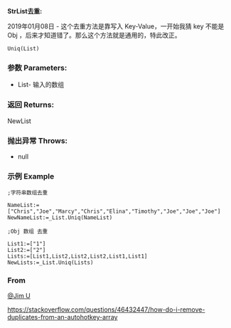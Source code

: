 **StrList去重:**

2019年01月08日 - 这个去重方法是靠写入 Key-Value，一开始我猜 key 不能是 Obj ，后来才知道错了。那么这个方法就是通用的，特此改正。

```autohotkey
Uniq(List)
```

### 参数 Parameters: 

- List- 输入的数组

### 返回 Returns: 
NewList
### 抛出异常 Throws: 
- null
### 示例 Example
```autohotkey
;字符串数组去重

NameList:=["Chris","Joe","Marcy","Chris","Elina","Timothy","Joe","Joe","Joe"]
NewNameList:=_List.Uniq(NameList)
```

```autohotkey
;Obj 数组 去重

List1:=["1"]
List2:=["2"]
Lists:=[List1,List2,List2,List2,List1,List1]
NewLists:=_List.Uniq(Lists)
```

### From

[@Jim U](https://stackoverflow.com/users/4695439/jim-u)

https://stackoverflow.com/questions/46432447/how-do-i-remove-duplicates-from-an-autohotkey-array